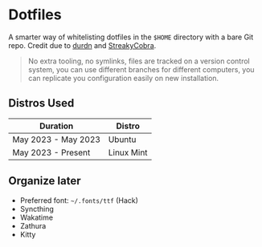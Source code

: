 # Dotfiles

A smarter way of whitelisting dotfiles in the `$HOME` directory with a bare Git repo. Credit due to [durdn](https://www.atlassian.com/git/tutorials/dotfiles) and [StreakyCobra](https://news.ycombinator.com/item?id=11070797).

> No extra tooling, no symlinks, files are tracked on a version control system, you can use different branches for different computers, you can replicate you configuration easily on new installation. 

## Distros Used

|Duration|Distro|
|-|-|
|May 2023 - May 2023|Ubuntu|
|May 2023 - Present|Linux Mint|

## Organize later

- Preferred font: `~/.fonts/ttf` (Hack)
- Syncthing
- Wakatime
- Zathura
- Kitty

